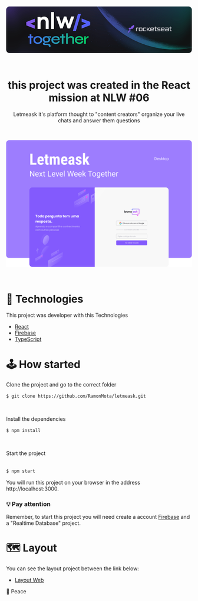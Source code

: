 <p >
    <img align="center" alt="nlw together" src=".github/banner_nlw.png" />
</p>
<br>

<h1 align="center" >this project was created in the React mission at NLW #06
</h1>

<p align="center" >Letmeask it's platform thought to "content creators" organize your live chats and answer them questions</p>

<br>

<p >
    <img align="center" alt="Letmeask" src=".github/cover.svg" />
</p>

<br>

# 🤖 Technologies

This project was developer with this Technologies

- [React](https://reactjs.org)
- [Firebase](https://firebase.google.com/)
- [TypeScript](https://www.typescriptlang.org/)

# 🕹️ How started

Clone the project and go to the correct folder

```bash
$ git clone https://github.com/RamonMota/letmeask.git
```
<br>


Install the dependencies
```bash
$ npm install
```
<br>

Start the project
```bash

$ npm start
```
You will run this project on your browser in the address http://localhost:3000.

### 💡 Pay attention
Remember, to start this project you will need create a account [Firebase](https://firebase.google.com/) and a "Realtime Database" project.

# 🗺️ Layout

You can see the layout project between the link below:

- [Layout Web](https://www.figma.com/file/u0BQK8rCf2KgzcukdRRCWh/Letmeask/duplicate)


🤙 Peace
